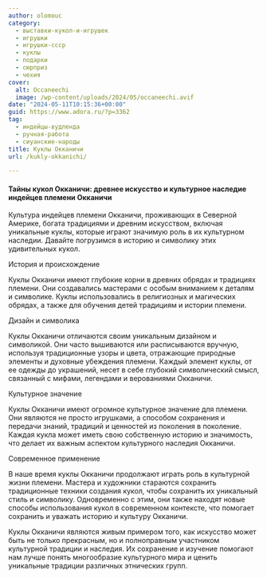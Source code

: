 ```yaml
---
author: olomouc
category:
  - выставки-кукол-и-игрушек
  - игрушки
  - игрушки-ссср
  - куклы
  - подарки
  - сюрприз
  - чехия
cover:
  alt: Occaneechi
  image: /wp-content/uploads/2024/05/occaneechi.avif
date: "2024-05-11T10:15:36+00:00"
guid: https://www.adora.ru/?p=3362
tag:
  - индейцы-вудленда
  - ручная-работа
  - сиуанские-народы
title: Куклы Окканичи
url: /kukly-okkanichi/

---
```

#### Тайны кукол Окканичи: древнее искусство и культурное наследие индейцев племени Окканичи

Культура индейцев племени Окканичи, проживающих в Северной Америке, богата традициями и древним искусством, включая уникальные куклы, которые играют значимую роль в их культурном наследии. Давайте погрузимся в историю и символику этих удивительных кукол.

История и происхождение

Куклы Окканичи имеют глубокие корни в древних обрядах и традициях племени. Они создавались мастерами с особым вниманием к деталям и символике. Куклы использовались в религиозных и магических обрядах, а также для обучения детей традициям и истории племени.

Дизайн и символика

Куклы Окканичи отличаются своим уникальным дизайном и символикой. Они часто вышиваются или расписываются вручную, используя традиционные узоры и цвета, отражающие природные элементы и духовные убеждения племени. Каждый элемент куклы, от ее одежды до украшений, несет в себе глубокий символический смысл, связанный с мифами, легендами и верованиями Окканичи.

Культурное значение

Куклы Окканичи имеют огромное культурное значение для племени. Они являются не просто игрушками, а способом сохранения и передачи знаний, традиций и ценностей из поколения в поколение. Каждая кукла может иметь свою собственную историю и значимость, что делает их важным аспектом культурного наследия Окканичи.

Современное применение

В наше время куклы Окканичи продолжают играть роль в культурной жизни племени. Мастера и художники стараются сохранить традиционные техники создания кукол, чтобы сохранить их уникальный стиль и символику. Одновременно с этим, они также находят новые способы использования кукол в современном контексте, что помогает сохранить и уважать историю и культуру Окканичи.

Куклы Окканичи являются живым примером того, как искусство может быть не только прекрасным, но и полноправным участником культурной традиции и наследия. Их сохранение и изучение помогают нам лучше понять многообразие культурного мира и ценить уникальные традиции различных этнических групп.
